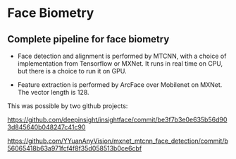 # Face Biometry
## Complete pipeline for face biometry

- Face detection and alignment is performed by MTCNN, with a choice of implementation from Tensorflow or MXNet. It runs in real time on CPU, but there is a choice to run it on GPU.

- Feature extraction is performed by ArcFace over Mobilenet on MXNet. The vector length is 128.

This was possible by two github projects:


https://github.com/deepinsight/insightface/commit/be3f7b3e0e635b56d903d845640b048247c41c90

https://github.com/YYuanAnyVision/mxnet_mtcnn_face_detection/commit/b56065418b63a971fcf4f8f35d058513b0ce6cbf

